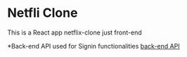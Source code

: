 # Netfli Clone
This is a React app netflix-clone just front-end

*Back-end API used for Signin functionalities
[back-end API](https://github.com/mm-akhtar/netflix-api)

